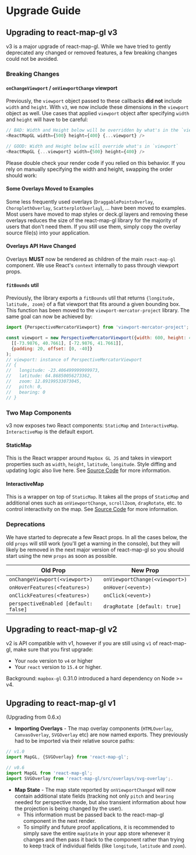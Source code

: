 # Upgrade Guide

## Upgrading to react-map-gl v3

v3 is a major upgrade of react-map-gl. While we have tried to gently deprecated any changed or removed features, a few breaking changes could not be avoided.

### Breaking Changes

#### `onChangeViewport` / `onViewportChange` viewport

Previously, the `viewport` object passed to these callbacks **did not** include `width` and `height`. With `v3`, we now include these dimensions in the `viewport` object as well. Use cases that applied `viewport` object after specifying `width` and `height` will have to be careful:
```js
// BAD: Width and Height below will be overridden by what's in the `viewport` object
<ReactMapGL width={500} height={400} {...viewport} />

// GOOD: Width and Height below will override what's in `viewport`
<ReactMapGL {...viewport} width={500} height={400} />
```
Please double check your render code if you relied on this behavior. If you rely on manually specifying the width and height, swapping the order should work:

#### Some Overlays Moved to Examples

Some less frequently used overlays (`DraggablePointsOverlay`, `ChoroplethOverlay`, `ScatterplotOverlay`), ... have been moved to examples. Most users have moved to map styles or deck.gl layers and removing these overlays reduces the size of the react-map-gl library for the majority of users that don't need them. If you still use them, simply copy the overlay source file(s) into your application.

#### Overlays API Have Changed

Overlays **MUST** now be rendered as children of the main `react-map-gl` component.
We use React's `context` internally to pass through viewport props.

#### `fitBounds` util

Previously, the library exports a `fitBounds` util that returns `{longitude, latitude, zoom}`
of a flat viewport that fits around a given bounding box.
This function has been moved to the `viewport-mercator-project` library.
The same goal can now be achieved by:

```js
import {PerspectiveMercatorViewport} from 'viewport-mercator-project';

const viewport = new PerspectiveMercatorViewport({width: 600, height: 400}).fitBounds(
  [[-73.9876, 40.7661], [-72.9876, 41.7661]],
  {padding: 20, offset: [0, -40]}
);
// viewport: instance of PerspectiveMercatorViewport
// {
//   longitude: -23.406499999999973,
//   latitude: 64.86850056273362,
//   zoom: 12.89199533073045,
//   pitch: 0,
//   bearing: 0
// }
```

### Two Map Components

v3 now exposes two React components: `StaticMap` and `InteractiveMap`.
`InteractiveMap` is the default export.

#### StaticMap

This is the React wrapper around `Mapbox GL JS` and takes in viewport properties
such as `width`, `height`, `latitude`, `longitude`. Style diffing and updating
logic also live here. See [Source Code](https://github.com/uber/react-map-gl/blob/master/src/components/static-map.js)
for more information.

#### InteractiveMap

This is a wrapper on top of `StaticMap`. It takes all the props
of `StaticMap` and additional ones such as `onViewportChange`, `scrollZoom`,
`dragRotate`, etc. to control interactivity on the map.
See [Source Code](https://github.com/uber/react-map-gl/blob/master/src/components/interactive-map.js)
for more information.

### Deprecations

We have started to deprecate a few React props. In all the cases below, the old `props` will still work (you'll get a warning in the console), but they will likely be removed in the next major version of react-map-gl so you should start using the new `props` as soon as possible.

| Old Prop                        | New Prop |
| ---                             | --- |
| `onChangeViewport(<viewport>)`  | `onViewportChange(<viewport>)` |
| `onHoverFeatures(<features>)`   | `onHover(<event>)` |
| `onClickFeatures(<features>)`   | `onClick(<event>)` |
| `perspectiveEnabled [default: false]` | `dragRotate [default: true]`  |



## Upgrading to react-map-gl v2

v2 is API compatible with v1, however if you are still using `v1` of react-map-gl, make sure that you first upgrade:
* Your `node` version to `v4` or higher
* Your `react` version to `15.4` or higher.

Background: `mapbox-gl` 0.31.0 introduced a hard dependency on Node >= v4.


## Upgrading to react-map-gl v1

(Upgrading from 0.6.x)

* **Importing Overlays** - The map overlay components (`HTMLOverlay`, `CanvasOverlay`, `SVGOverlay` etc) are now named exports. They previously had to be imported via their relative source paths:

```js
// v1.0
import MapGL, {SVGOverlay} from 'react-map-gl';

// v0.6
import MapGL from 'react-map-gl';
import SVGOverlay from 'react-map-gl/src/overlays/svg-overlay';.
```

* **Map State** - The map state reported by `onViewportChanged` will now contain additional state fields (tracking not only `pitch` and `bearing` needed for perspective mode, but also transient information about how the projection is being changed by the user).
    * This information must be passed back to the react-map-gl component in the next render.
    * To simplify and future proof applications, it is recommended to simply save the entire `mapState` in your app store whenever it changes and then pass it back to the component rather than trying to keep track of individual fields (like `longitude`, `latitude` and `zoom`).
